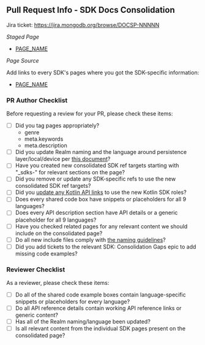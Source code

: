 ## Pull Request Info - SDK Docs Consolidation

Jira ticket: https://jira.mongodb.org/browse/DOCSP-NNNNN

*Staged Page*

- [PAGE_NAME](https://docs-mongodbcom-staging.corp.mongodb.com/realm/docsworker-xlarge/BRANCH_NAME/)

*Page Source*

Add links to every SDK's pages where you got the SDK-specific information:

- [PAGE_NAME](https://www.mongodb.com/docs/atlas/device-sdks/LIVE-DOCS-LINK)

### PR Author Checklist

Before requesting a review for your PR, please check these items:

- [ ] Did you tag pages appropriately?
  - genre
  - meta.keywords
  - meta.description
- [ ] Did you update Realm naming and the language around persistence layer/local/device per [this document](https://docs.google.com/document/d/126OczVxBWAwZ4P5ZsSM29WI3REvONEr1ald-mAwPtyQ/edit?usp=sharing)?
- [ ] Have you created new consolidated SDK ref targets starting with "_sdks-" for relevant sections on the page?
- [ ] Did you remove or update any SDK-specific refs to use the new consolidated SDK ref targets?
- [ ] Did you [update any Kotlin API links](https://jira.mongodb.org/browse/DOCSP-32519) to use the new Kotlin SDK roles?
- [ ] Does every shared code box have snippets or placeholders for all 9 languages?
- [ ] Does every API description section have API details or a generic placeholder for all 9 languages?
- [ ] Have you checked related pages for any relevant content we should include on the consolidated page?
- [ ] Do all new include files comply with [the naming guidelines](https://docs.google.com/document/d/1h8cr66zoEVeXytVfvDxlCSsUS5IZwvUQvfSCEXNMpek/edit#heading=h.ulh8b5f2hu9)?
- [ ] Did you add tickets to the relevant SDK: Consolidation Gaps epic to add missing code examples?

### Reviewer Checklist

As a reviewer, please check these items:

- [ ] Do all of the shared code example boxes contain language-specific snippets or placeholders for every language?
- [ ] Do all API reference details contain working API reference links or generic content?
- [ ] Has all of the Realm naming/language been updated?
- [ ] Is all relevant content from the individual SDK pages present on the consolidated page?
